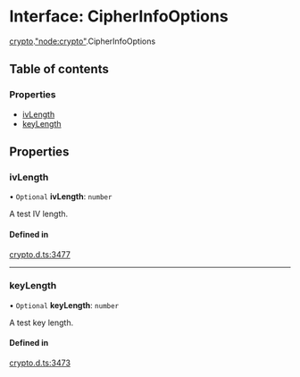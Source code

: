 # Interface: CipherInfoOptions

[crypto](../modules/crypto.md).["node:crypto"](../modules/crypto._node_crypto_.md).CipherInfoOptions

## Table of contents

### Properties

- [ivLength](crypto._node_crypto_.CipherInfoOptions.md#ivlength)
- [keyLength](crypto._node_crypto_.CipherInfoOptions.md#keylength)

## Properties

### ivLength

• `Optional` **ivLength**: `number`

A test IV length.

#### Defined in

[crypto.d.ts:3477](https://github.com/goodcodedev/bun-types/blob/8bd1b3a/crypto.d.ts#L3477)

___

### keyLength

• `Optional` **keyLength**: `number`

A test key length.

#### Defined in

[crypto.d.ts:3473](https://github.com/goodcodedev/bun-types/blob/8bd1b3a/crypto.d.ts#L3473)

